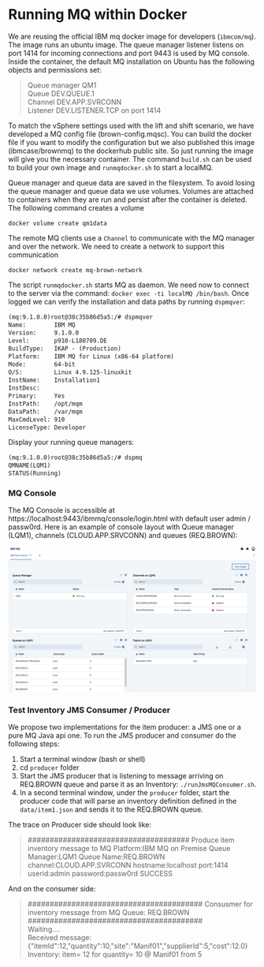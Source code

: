 # Running MQ within Docker

We are reusing the official IBM mq docker image for developers (`ibmcom/mq`). The image runs an ubuntu image. The queue manager listener listens on port 1414 for incoming connections and port 9443 is used by MQ console.
Inside the container, the default MQ installation on Ubuntu has the following objects and permissions set:
 > Queue manager QM1  
  Queue DEV.QUEUE.1  
  Channel DEV.APP.SVRCONN  
  Listener DEV.LISTENER.TCP on port 1414

To match the vSphere settings used with the lift and shift scenario, we have developed a MQ config file (brown-config.mqsc). You can build the docker file if you want to modify the configuration but we also published this image (ibmcase/brownmq) to the dockerhub public site. So just running the image will give you the necessary container. The command `build.sh` can be used to build your own image and `runmqdocker.sh` to start a localMQ.

Queue manager and queue data are saved in the filesystem. To avoid losing the queue manager and queue data we use volumes. Volumes are attached to containers when they are run and persist after the container is deleted. The following command creates a volume

```shell
docker volume create qm1data
```

The remote MQ clients use a `Channel` to communicate with the MQ manager and over the network. We need to create a network to support this communication
```
docker network create mq-brown-network
``` 

The script `runmqdocker.sh` starts MQ as daemon. We need now to connect to the server via the command: `docker exec -ti localMQ /bin/bash`. Once logged we can verify the installation and data paths by running `dspmqver`:

```shell
(mq:9.1.0.0)root@38c35b86d5a5:/# dspmqver
Name:        IBM MQ
Version:     9.1.0.0
Level:       p910-L180709.DE
BuildType:   IKAP - (Production)
Platform:    IBM MQ for Linux (x86-64 platform)
Mode:        64-bit
O/S:         Linux 4.9.125-linuxkit
InstName:    Installation1
InstDesc:    
Primary:     Yes
InstPath:    /opt/mqm
DataPath:    /var/mqm
MaxCmdLevel: 910
LicenseType: Developer
```

Display your running queue managers:

```
(mq:9.1.0.0)root@38c35b86d5a5:/# dspmq
QMNAME(LQM1)                                              STATUS(Running)
```

### MQ Console 

The MQ Console is accessible at https://localhost:9443/ibmmq/console/login.html with default user admin / passw0rd. Here is an example of console layout with Queue manager (LQM1), channels (CLOUD.APP.SRVCONN) and queues (REQ.BROWN):

![](mq-console.png)

### Test Inventory JMS Consumer / Producer

We propose two implementations for the item producer: a JMS one or a pure MQ Java api one. To run the JMS producer and consumer do the following steps:

1. Start a terminal window (bash or shell)
1. cd `producer` folder
1. Start the JMS producer that is listening to message arriving on REQ.BROWN queue and parse it as an Inventory:  `./runJmsMQConsumer.sh`.
1. In a second terminal window, under the `producer` folder, start the producer code that will parse an inventory definition defined in the `data/item1.json` and sends it to the REQ.BROWN queue. 

The trace on Producer side should look like:
> #####################################
 Produce item inventory message to MQ 
Platform:IBM MQ on Premise
Queue Manager:LQM1
Queue Name:REQ.BROWN
channel:CLOUD.APP.SVRCONN
hostname:localhost
port:1414
userid:admin
password:passw0rd
SUCCESS

And on the consumer side:
> ########################################
 Consusmer for inventory message from MQ 
 Queue: REQ.BROWN
 ########################################  
  Waiting....  
  Received message:
{"itemId":12,"quantity":10,"site":"Manif01","supplierId":5,"cost":12.0}  
Inventory:
item= 12 for quantity= 10 @ Manif01 from 5

